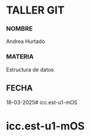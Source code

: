 # TALLER GIT 

### NOMBRE
Andrea Hurtado

### MATERIA 
Estructura de datos

## FECHA 
18-03-2025# icc.est-u1-mOS
# icc.est-u1-mOS
